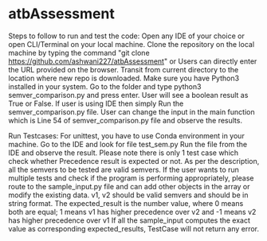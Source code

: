 # atbAssessment

Steps to follow to run and test the code:
Open any IDE of your choice or open CLI/Terminal on your local machine.
Clone the repository on the local machine by typing the command "git clone https://github.com/ashwani227/atbAssessment" or Users can directly enter the URL provided on the browser.
Transit from current directory to the location where new repo is downloaded.
Make sure you have Python3 installed in your system.
Go to the folder and type python3 semver_comparison.py and press enter. User will see a boolean result as True or False.
If user is using IDE then simply Run the semver_comparison.py file.
User can change the input in the main function which is Line 54 of semver_comparison.py file and observe the results.

Run Testcases:
For unittest, you have to use Conda environment in your machine.
Go to the IDE and look for file test_sem.py
Run the file from the IDE and observe the result. 
Please note there is only 1 test case which check whether Precedence result is expected or not. As per the description, all the semvers to be tested are valid semvers.
If the user wants to run multiple tests and check if the program is performing appropriately, please route to the sample_input.py file and can add other objects in the array or modify the existing data.
v1, v2 should be valid semvers and should be in string format. The expected_result is the number value, where 0 means both are equal; 1 means v1 has higher precedence over v2 and -1 means v2 has higher precedence over v1
If all the sample_input computes the exact value as corresponding expected_results, TestCase will not return any error.
